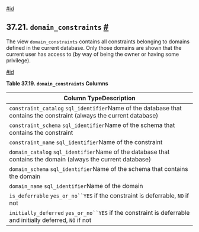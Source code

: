 [#id](#INFOSCHEMA-DOMAIN-CONSTRAINTS)

## 37.21. `domain_constraints` [#](#INFOSCHEMA-DOMAIN-CONSTRAINTS)

The view `domain_constraints` contains all constraints belonging to domains defined in the current database. Only those domains are shown that the current user has access to (by way of being the owner or having some privilege).

[#id](#id-1.7.6.25.3)

**Table 37.19. `domain_constraints` Columns**

| Column TypeDescription                                                                                               |
| -------------------------------------------------------------------------------------------------------------------- |
| `constraint_catalog` `sql_identifier`Name of the database that contains the constraint (always the current database) |
| `constraint_schema` `sql_identifier`Name of the schema that contains the constraint                                  |
| `constraint_name` `sql_identifier`Name of the constraint                                                             |
| `domain_catalog` `sql_identifier`Name of the database that contains the domain (always the current database)         |
| `domain_schema` `sql_identifier`Name of the schema that contains the domain                                          |
| `domain_name` `sql_identifier`Name of the domain                                                                     |
| `is_deferrable` `yes_or_no``YES` if the constraint is deferrable, `NO` if not                                        |
| `initially_deferred` `yes_or_no``YES` if the constraint is deferrable and initially deferred, `NO` if not            |
